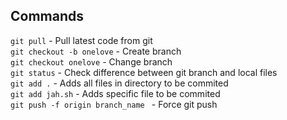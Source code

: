 ## Commands
`git pull` - Pull latest code from git  
`git checkout -b onelove` - Create branch    
`git checkout onelove` - Change branch   
`git status` - Check difference between git branch and local files  
`git add .` - Adds all files in directory to be commited  
`git add jah.sh` - Adds specific file to be commited  
`git push -f origin branch_name ` - Force git push  

